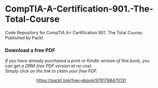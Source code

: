 # CompTIA-A-Certification-901.-The-Total-Course
Code Repository for CompTIA A+ Certification 901. The Total Course, Published by Packt
### Download a free PDF

 <i>If you have already purchased a print or Kindle version of this book, you can get a DRM-free PDF version at no cost.<br>Simply click on the link to claim your free PDF.</i>
<p align="center"> <a href="https://packt.link/free-ebook/9781788470131">https://packt.link/free-ebook/9781788470131 </a> </p>